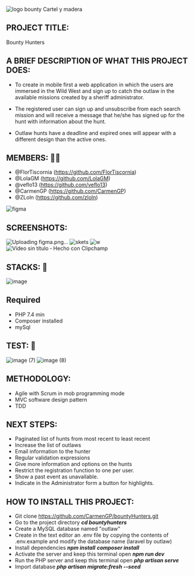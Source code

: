 
![logo bounty Cartel y madera](https://user-images.githubusercontent.com/116545851/212129741-abf3a651-d7cb-48a6-8406-6f604514ca97.PNG)


## PROJECT TITLE:
Bounty Hunters
## A BRIEF DESCRIPTION OF WHAT THIS PROJECT DOES:
- To create in mobile first a web application in which the users are immersed in the Wild West and sign up to catch the outlaw in the available missions created by a sheriff administrator.

- The registered user can sign up and unsubscribe from each search mission and will receive a message that he/she has signed up for the hunt with information about the hunt.

- Outlaw hunts have a deadline and expired ones will appear with a different design than the active ones.

## MEMBERS: 👩‍💻
- @FlorTiscornia
(https://github.com/FlorTiscornia)
- @LolaGM
(https://github.com/LolaGM)
- @veflo13
(https://github.com/veflo13)
- @CarmenGP
(https://github.com/CarmenGP)
- @ZLoln
(https://github.com/zloln)

![figma](https://user-images.githubusercontent.com/116546624/213263554-3b5c506f-16cc-4d46-9b7a-60284c8674d9.png)
## SCREENSHOTS:
![Uploading figma.png…]()
![skets](https://user-images.githubusercontent.com/116546624/213264754-5ff8fd9e-60e8-40ba-be8c-9d061b24cf0c.png)
![w](https://user-images.githubusercontent.com/116546624/213264040-c2f11347-8708-4f90-9b7a-5e5d2c4230d6.png)
![Vídeo sin título ‐ Hecho con Clipchamp](https://user-images.githubusercontent.com/116546624/213264254-34dd38dd-118a-4816-8772-9202d9891d49.gif)
## STACKS: 🔧
![image](https://user-images.githubusercontent.com/116561400/212031741-ce353bdc-46a2-4c82-b1a4-0774c9a327cc.png)
## Required
* PHP 7.4 min
* Composer installed
* mySql
## TEST: 👀
![image (7)](https://user-images.githubusercontent.com/116546624/213261413-ea656cc3-40af-471e-9b70-43ee308e75c8.png)
![image (8)](https://user-images.githubusercontent.com/116546624/213261548-5ce17b77-41af-46c6-b2b4-bd2f2939ee7c.png)
## METHODOLOGY:
* Agile with Scrum in mob programming mode
* MVC  software design pattern
* TDD 
## NEXT STEPS:
- Paginated list of hunts from most recent to least recent
- Increase the list of outlaws
- Email information to the hunter
- Regular validation expressions
- Give more information and options on the hunts
- Restrict the registration function to one per user.
- Show a past event as unavailable.
- Indicate in the Administrator form a button for highlights.
## HOW TO INSTALL THIS PROJECT:
* Git clone https://github.com/CarmenGP/bountyHunters.git  
* Go to the project directory
  ***cd bountyhunters***
* Create a MySQL database named "outlaw"
* Create in the text editor an .env file by copying the contents of .env.example and modify the database name (laravel by outlaw)
* Install dependencies
  ***npm install***
  ***composer install***
* Activate the server and keep this terminal open
  ***npm run dev***
* Run the PHP server and keep this terminal open
  ***php artisan serve***
* Import database
 ***php artisan migrate:fresh --seed***

